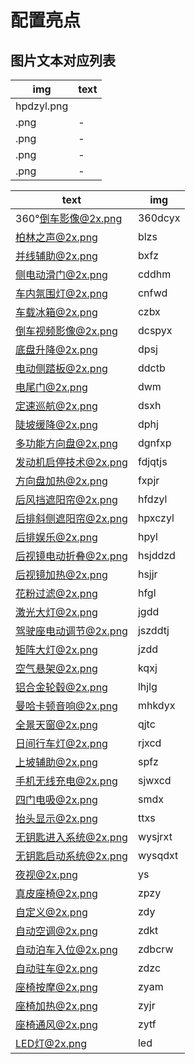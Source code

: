 # 配置亮点

## 图片文本对应列表

| img        | text |
|------------|------|
| hpdzyl.png |      |
| .png       | -    |
| .png       | -    |
| .png       | -    |
| .png       | -    |

| text            | img     |
|-----------------|---------|
| 360°倒车影像@2x.png | 360dcyx |
| 柏林之声@2x.png     | blzs    |
| 并线辅助@2x.png     | bxfz    |
| 侧电动滑门@2x.png    | cddhm   |
| 车内氛围灯@2x.png    | cnfwd   |
| 车载冰箱@2x.png     | czbx    |
| 倒车视频影像@2x.png   | dcspyx  |
| 底盘升降@2x.png     | dpsj    |
| 电动侧踏板@2x.png    | ddctb   |
| 电尾门@2x.png      | dwm     |
| 定速巡航@2x.png     | dsxh    |
| 陡坡缓降@2x.png     | dphj    |
| 多功能方向盘@2x.png   | dgnfxp  |
| 发动机启停技术@2x.png  | fdjqtjs |
| 方向盘加热@2x.png    | fxpjr   |
| 后风挡遮阳帘@2x.png   | hfdzyl  |
| 后排斜侧遮阳帘@2x.png  | hpxczyl |
| 后排娱乐@2x.png     | hpyl    |
| 后视镜电动折叠@2x.png  | hsjddzd |
| 后视镜加热@2x.png    | hsjjr   |
| 花粉过滤@2x.png     | hfgl    |
| 激光大灯@2x.png     | jgdd    |
| 驾驶座电动调节@2x.png  | jszddtj |
| 矩阵大灯@2x.png     | jzdd    |
| 空气悬架@2x.png     | kqxj    |
| 铝合金轮毂@2x.png    | lhjlg   |
| 曼哈卡顿音响@2x.png   | mhkdyx  |
| 全景天窗@2x.png     | qjtc    |
| 日间行车灯@2x.png    | rjxcd   |
| 上坡辅助@2x.png     | spfz    |
| 手机无线充电@2x.png   | sjwxcd  |
| 四门电吸@2x.png     | smdx    |
| 抬头显示@2x.png     | ttxs    |
| 无钥匙进入系统@2x.png  | wysjrxt |
| 无钥匙启动系统@2x.png  | wysqdxt |
| 夜视@2x.png       | ys      |
| 真皮座椅@2x.png     | zpzy    |
| 自定义@2x.png      | zdy     |
| 自动空调@2x.png     | zdkt    |
| 自动泊车入位@2x.png   | zdbcrw  |
| 自动驻车@2x.png     | zdzc    |
| 座椅按摩@2x.png     | zyam    |
| 座椅加热@2x.png     | zyjr    |
| 座椅通风@2x.png     | zytf    |
| LED灯@2x.png     | led     |
